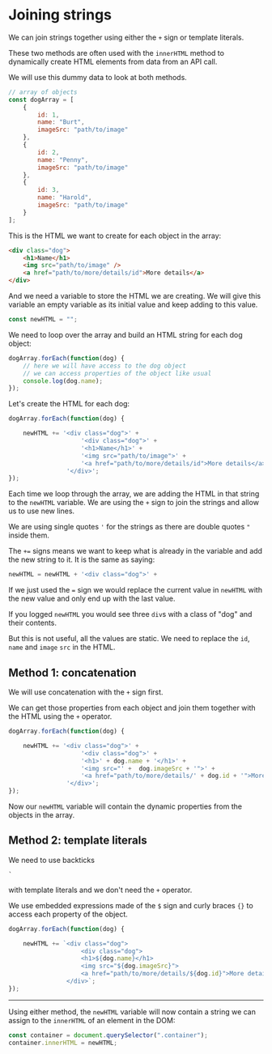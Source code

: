 # Joining strings 

We can join strings together using either the `+` sign or template literals.

These two methods are often used with the `innerHTML` method to dynamically create HTML elements from data from an API call.

We will use this dummy data to look at both methods.

```js
// array of objects
const dogArray = [
    {
        id: 1,
        name: "Burt",
        imageSrc: "path/to/image"
    },
    {
        id: 2,
        name: "Penny",
        imageSrc: "path/to/image"
    },
    {
        id: 3,
        name: "Harold",
        imageSrc: "path/to/image"
    }
];
```

This is the HTML we want to create for each object in the array:

```html
<div class="dog">
    <h1>Name</h1>
    <img src="path/to/image" />
    <a href="path/to/more/details/id">More details</a>
</div>
```

And we need a variable to store the HTML we are creating. We will give this variable an empty variable as its initial value and keep adding to this value.

```js
const newHTML = "";
```



We need to loop over the array and build an HTML string for each dog object:

```js
dogArray.forEach(function(dog) {
    // here we will have access to the dog object
    // we can access properties of the object like usual
    console.log(dog.name);    
});
```

Let's create the HTML for each dog:

```js
dogArray.forEach(function(dog) {

    newHTML += '<div class="dog">' +
                    '<div class="dog">' +
                    '<h1>Name</h1>' +
                    '<img src="path/to/image">' +
                    '<a href="path/to/more/details/id">More details</a>' +
                '</div>';
});
```

Each time we loop through the array, we are adding the HTML in that string to the `newHTML` variable. We are using the `+` sign to join the strings and allow us to use new lines.

We are using single quotes `'` for the strings as there are double quotes `"` inside them.

The `+=` signs means we want to keep what is already in the variable and add the new string to it. It is the same as saying:

```js
newHTML = newHTML + '<div class="dog">' +
```

If we just used the `=` sign we would replace the current value in `newHTML` with the new value and only end up with the last value.

If you logged `newHTML` you would see three `div`s with a class of "dog" and their contents.

But this is not useful, all the values are static. We need to replace the `id`, `name` and `image` `src` in the HTML.


## Method 1: concatenation

We will use concatenation with the `+` sign first.

We can get those properties from each object and join them together with the HTML using the `+` operator.


```js
dogArray.forEach(function(dog) {

    newHTML += '<div class="dog">' +
                    '<div class="dog">' +
                    '<h1>' + dog.name + '</h1>' +
                    '<img src="' +  dog.imageSrc + '">' +
                    '<a href="path/to/more/details/' + dog.id + '">More details</a>' +
                '</div>';
});
```

Now our `newHTML` variable will contain the dynamic properties from the objects in the array.


## Method 2: template literals

We need to use backticks 

```
`
```

with template literals and we don't need the `+` operator.

We use embedded expressions made of the `$` sign and curly braces `{}` to access each property of the object.

```js
dogArray.forEach(function(dog) {

    newHTML += `<div class="dog">
                    <div class="dog">
                    <h1>${dog.name}</h1>
                    <img src="${dog.imageSrc}">
                    <a href="path/to/more/details/${dog.id}">More details</a>
                </div>`;
});
```

---

Using either method, the `newHTML` variable will now contain a string we can assign to the `innerHTML` of an element in the DOM:


```js
const container = document.querySelector(".container");
container.innerHTML = newHTML;
```